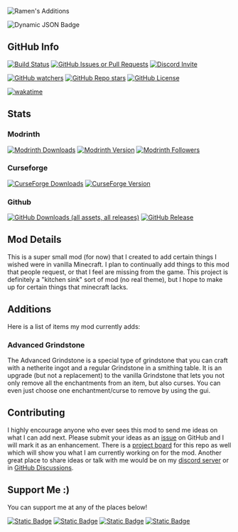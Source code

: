 ![Ramen's Additions](https://raw.githubusercontent.com/Ramen5914/Ramens-Additions/main/Blender/Renders/markdown.png)

![Dynamic JSON Badge](https://img.shields.io/badge/dynamic/json?url=https%3A%2F%2Fraw.githubusercontent.com%2FRamen5914%2FRamens-Additions%2Fmain%2Fupdate.json&query=%24.versions&style=for-the-badge&logo=semver&label=Available%20For&color=%23d48ad1)

## GitHub Info
[![Build Status](https://img.shields.io/github/actions/workflow/status/ramen5914/ramens-additions/build.yml?style=for-the-badge&logo=github)](https://github.com/Ramen5914/Ramens-Additions/actions/workflows/build.yml)
[![GitHub Issues or Pull Requests](https://img.shields.io/github/issues/ramen5914/ramens-additions?style=for-the-badge&logo=github&color=%23d48ad1)](https://github.com/Ramen5914/Ramens-Additions/issues)
[![Discord Invite](https://img.shields.io/discord/1284033904344567828?style=for-the-badge&logo=discord&color=%235865F2)](https://discord.gg/Fp7AT6uaD8)

[![GitHub watchers](https://img.shields.io/github/watchers/ramen5914/ramens-additions?style=for-the-badge&logo=github&color=%23d48ad1)](https://github.com/Ramen5914/Ramens-Additions)
[![GitHub Repo stars](https://img.shields.io/github/stars/ramen5914/ramens-additions?style=for-the-badge&logo=github&color=%23d48ad1)](https://github.com/Ramen5914/Ramens-Additions)
[![GitHub License](https://img.shields.io/github/license/ramen5914/ramens-additions?style=for-the-badge&color=%23d48ad1)](https://github.com/Ramen5914/Ramens-Additions/blob/main/LICENSE)

[![wakatime](https://wakatime.com/badge/user/7665ba68-57be-4a2f-b258-72b43367c940/project/7dd26f7b-0c31-4edc-864c-1099b5b74a61.svg?style=for-the-badge)](https://wakatime.com/badge/user/7665ba68-57be-4a2f-b258-72b43367c940/project/7dd26f7b-0c31-4edc-864c-1099b5b74a61)

## Stats
### Modrinth
[![Modrinth Downloads](https://img.shields.io/modrinth/dt/yw4XPwau?style=for-the-badge&logo=modrinth&color=%2300AF5C)](https://modrinth.com/mod/ramens-additions)
[![Modrinth Version](https://img.shields.io/modrinth/v/yw4XPwau?style=for-the-badge&logo=modrinth&label=Latest%20Version&color=%2300AF5C)](https://modrinth.com/mod/ramens-additions)
[![Modrinth Followers](https://img.shields.io/modrinth/followers/yw4XPwau?style=for-the-badge&logo=modrinth&color=%2300AF5C)](https://modrinth.com/mod/ramens-additions)

### Curseforge
[![CurseForge Downloads](https://img.shields.io/curseforge/dt/1101841?style=for-the-badge&logo=curseforge&color=%23F16436)](https://www.curseforge.com/minecraft/mc-mods/ramens-additions)
[![CurseForge Version](https://img.shields.io/curseforge/v/1101841?style=for-the-badge&logo=curseforge&label=Latest%20Version&color=%23F16436)](https://www.curseforge.com/minecraft/mc-mods/ramens-additions)

### Github
[![GitHub Downloads (all assets, all releases)](https://img.shields.io/github/downloads/ramen5914/ramens-additions/total?style=for-the-badge&logo=github&color=%23d48ad1)](https://github.com/Ramen5914/Ramens-Additions/releases)
[![GitHub Release](https://img.shields.io/github/v/release/ramen5914/ramens-additions?include_prereleases&sort=semver&display_name=tag&style=for-the-badge&logo=github&color=%23d48ad1&label=Latest%20Version)](https://github.com/Ramen5914/Ramens-Additions/releases)

## Mod Details
This is a super small mod (for now) that I created to add certain things I wished were in vanilla Minecraft. I plan to continually add things to this mod that people request, or that I feel are missing from the game. This project is definitely a "kitchen sink" sort of mod (no real theme), but I hope to make up for certain things that minecraft lacks.

## Additions
Here is a list of items my mod currently adds:

### Advanced Grindstone
The Advanced Grindstone is a special type of grindstone that you can craft with a netherite ingot and a regular Grindstone in a smithing table. It is an upgrade (but not a replacement) to the vanilla Grindstone that lets you not only remove all the enchantments from an item, but also curses. You can even just choose one enchantment/curse to remove by using the gui.

## Contributing
I highly encourage anyone who ever sees this mod to send me ideas on what I can add next. Please submit your ideas as an [issue](https://github.com/Ramen5914/Ramens-Additions/issues) on GitHub and I will mark it as an enhancement. There is a [project board](https://github.com/users/Ramen5914/projects/6) for this repo as well which will show you what I am currently working on for the mod. Another great place to share ideas or talk with me would be on my [discord server](https://discord.gg/Fp7AT6uaD8) or in [GitHub Discussions](https://github.com/Ramen5914/Ramens-Additions/discussions).

## Support Me :)
You can support me at any of the places below!

[![Static Badge](https://img.shields.io/badge/Ko--Fi-%23FF5E5B?style=for-the-badge&logo=kofi&logoColor=white)](https://ko-fi.com/ramen5914)
[![Static Badge](https://img.shields.io/badge/Patreon-%23000000?style=for-the-badge&logo=patreon&logoColor=white)](patreon.com/Ramen5914)
[![Static Badge](https://img.shields.io/badge/Buy_Me_A_Coffee-%23FFDD00?style=for-the-badge&logo=buymeacoffee&logoColor=black)](buymeacoffee.com/ramen5914)
[![Static Badge](https://img.shields.io/badge/Github_Sponsors-%23EA4AAA?style=for-the-badge&logo=githubsponsors&logoColor=white)](https://github.com/sponsors/ramen5914)

